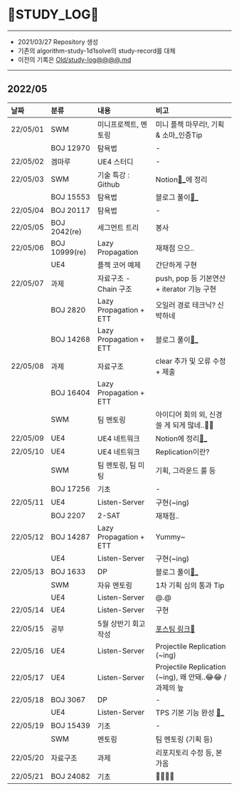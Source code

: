 # 📜STUDY_LOG📜
---
- 2021/03/27 Repository 생성
- 기존의 algorithm-study-1d1solve의 study-record를 대체
- 이전의 기록은 [Old/study-log@@@@.md](https://github.com/Oriburger/oriburger_study_log/blob/main/Old/study_log_2021.md)
---

## 2022/05

<div markdown="1">

|날짜|분류|내용|비고|
|:----|:----|:----|:----|
|22/05/01|SWM|미니프로젝트, 멘토링|미니 플젝 마무리!, 기획 & 소마_인증Tip|
||BOJ 12970|탐욕법|-|
|22/05/02|겜마루|UE4 스터디|-|
|22/05/03|SWM|기술 특강 : Github|Notion[📃_](https://www.notion.so/oriburger/Git-4de71cf82eaf4950959911e907a79678)에 정리|
||BOJ 15553|탐욕법|블로그 풀이[📄_](https://blog.naver.com/uss425/222719938076)|
|22/05/04|BOJ 20117|탐욕법|-|
|22/05/05|BOJ 2042(re)|세그먼트 트리|봉사|
|22/05/06|BOJ 10999(re)|Lazy Propagation|재채점 으으..|
||UE4|플젝 코어 예제|간단하게 구현|
|22/05/07|과제|자료구조 - Chain 구조|push, pop 등 기본연산 + iterator 기능 구현|
||BOJ 2820|Lazy Propagation + ETT|오일러 경로 테크닉? 신박하네|
||BOJ 14268|Lazy Propagation + ETT|블로그 풀이[📄_](https://blog.naver.com/uss425/222724255383)|
|22/05/08|과제|자료구조|clear 추가 및 오류 수정 + 제출|
||BOJ 16404|Lazy Propagation + ETT||
||SWM|팀 멘토링|아이디어 회의 외, 신경 쓸 게 되게 많네..😶‍🌫️|
|22/05/09|UE4|UE4 네트워크|Notion에 정리[📑_](https://www.notion.so/oriburger/Unreal-Engine-1314661e350f4025acb894031b91f3cf)|
|22/05/10|UE4|UE4 네트워크|Replication이란?|
||SWM|팀 멘토링, 팀 미팅|기획, 그라운드 룰 등|
||BOJ 17256|기초|-|
|22/05/11|UE4|Listen-Server|구현(~ing)|
||BOJ 2207|2-SAT|재채점.. |
|22/05/12|BOJ 14287|Lazy Propagation + ETT|Yummy~|
||UE4|Listen-Server|구현(~ing)|
|22/05/13|BOJ 1633|DP|블로그 풀이[📄_](https://blog.naver.com/uss425/222731647082)|
||SWM|자유 멘토링|1차 기획 심의 통과 Tip|
||UE4|Listen-Server|@.@|
|22/05/14|UE4|Listen-Server|구현|
|22/05/15|공부|5월 상반기 회고 작성|[포스팅 링크📑](https://blog.naver.com/uss425/222733433954)|
|22/05/16|UE4|Listen-Server|Projectile Replication (~ing)|
|22/05/17|UE4|Listen-Server|Projectile Replication (~ing), 왜 안돼..😂😂 / 과제의 늪|
|22/05/18|BOJ 3067|DP|-|
||UE4|Listen-Server|TPS 기본 기능 완성 [📑_](https://www.notion.so/oriburger/Projectile-Replication-e0b9bc436a16419a9d6135c240b0988f)|
|22/05/19|BOJ 15439|기초|-|
||SWM|멘토링|팀 멘토링 (기획 등)|
|22/05/20|자료구조|과제|리포지토리 수정 등, 본가옴|
|22/05/21|BOJ 24082|기초|🎉🎉🎊🎊|
</div>

<!--

- 📔📚📙📘📗📒📃📜📄📑

-->
